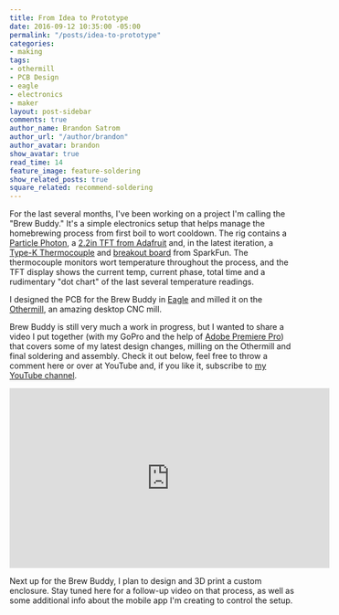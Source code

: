 ```yaml
---
title: From Idea to Prototype
date: 2016-09-12 10:35:00 -05:00
permalink: "/posts/idea-to-prototype"
categories:
- making
tags:
- othermill
- PCB Design
- eagle
- electronics
- maker
layout: post-sidebar
comments: true
author_name: Brandon Satrom
author_url: "/author/brandon"
author_avatar: brandon
show_avatar: true
read_time: 14
feature_image: feature-soldering
show_related_posts: true
square_related: recommend-soldering
---
```


For the last several months, I've been working on a project I'm calling the "Brew Buddy." It's a simple electronics setup that helps manage the homebrewing process from first boil to wort cooldown. The rig contains a [Particle Photon](https://www.particle.io/products/hardware/photon-wifi-dev-kit), a [2.2in TFT from Adafruit](https://www.adafruit.com/product/1480) and, in the latest iteration, a [Type-K Thermocouple](https://www.sparkfun.com/products/13715) and [breakout board](https://www.sparkfun.com/products/13266) from SparkFun. The thermocouple monitors wort temperature throughout the process, and the TFT display shows the current temp, current phase, total time and a rudimentary "dot chart" of the last several temperature readings.

I designed the PCB for the Brew Buddy in [Eagle](https://cadsoft.io/) and milled it on the [Othermill](https://othermachine.co/), an amazing desktop CNC mill.

Brew Buddy is still very much a work in progress, but I wanted to share a video I put together (with my GoPro and the help of [Adobe Premiere Pro](http://www.adobe.com/products/premiere.html)) that covers some of my latest design changes, milling on the Othermill and final soldering and assembly. Check it out below, feel free to throw a comment here or over at YouTube and, if you like it, subscribe to [my YouTube channel](https://www.youtube.com/channel/UCAS6I-NFh25eBhwMX2KCxqQ).

<iframe width="560" height="315" src="https://www.youtube.com/embed/4iv2FxeRwPA" frameborder="0" allowfullscreen></iframe>



Next up for the Brew Buddy, I plan to design and 3D print a custom enclosure. Stay tuned here for a follow-up video on that process, as well as some additional info about the mobile app I'm creating to control the setup.